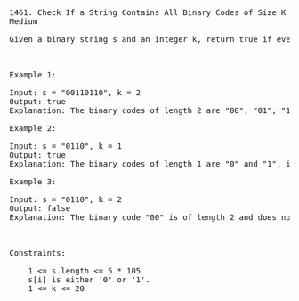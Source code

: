 <pre>
1461. Check If a String Contains All Binary Codes of Size K
Medium

Given a binary string s and an integer k, return true if every binary code of length k is a substring of s. Otherwise, return false.

 

Example 1:

Input: s = "00110110", k = 2
Output: true
Explanation: The binary codes of length 2 are "00", "01", "10" and "11". They can be all found as substrings at indices 0, 1, 3 and 2 respectively.

Example 2:

Input: s = "0110", k = 1
Output: true
Explanation: The binary codes of length 1 are "0" and "1", it is clear that both exist as a substring. 

Example 3:

Input: s = "0110", k = 2
Output: false
Explanation: The binary code "00" is of length 2 and does not exist in the array.

 

Constraints:

    1 <= s.length <= 5 * 105
    s[i] is either '0' or '1'.
    1 <= k <= 20

</pre>
